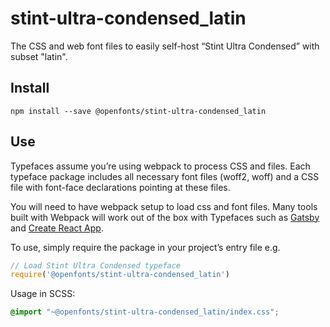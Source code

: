 
# stint-ultra-condensed_latin

The CSS and web font files to easily self-host “Stint Ultra Condensed” with subset "latin".

## Install

`npm install --save @openfonts/stint-ultra-condensed_latin`

## Use

Typefaces assume you’re using webpack to process CSS and files. Each typeface
package includes all necessary font files (woff2, woff) and a CSS file with
font-face declarations pointing at these files.

You will need to have webpack setup to load css and font files. Many tools built
with Webpack will work out of the box with Typefaces such as [Gatsby](https://github.com/gatsbyjs/gatsby)
and [Create React App](https://github.com/facebookincubator/create-react-app).

To use, simply require the package in your project’s entry file e.g.

```javascript
// Load Stint Ultra Condensed typeface
require('@openfonts/stint-ultra-condensed_latin')
```

Usage in SCSS:
```scss
@import "~@openfonts/stint-ultra-condensed_latin/index.css";
```
